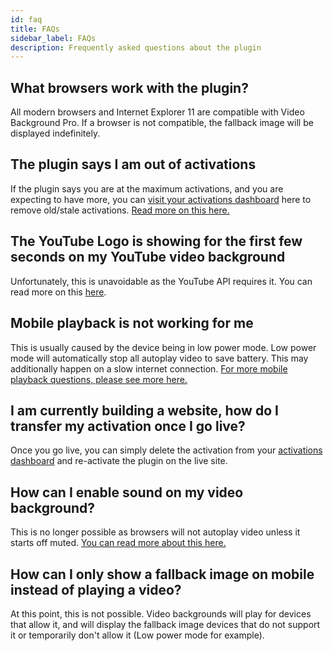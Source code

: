 ```yaml
---
id: faq
title: FAQs
sidebar_label: FAQs
description: Frequently asked questions about the plugin
---
```


## What browsers work with the plugin?

All modern browsers and Internet Explorer 11 are compatible with Video Background Pro. If a browser is not compatible, the fallback image will be displayed indefinitely.

## The plugin says I am out of activations

If the plugin says you are at the maximum activations, and you are expecting to have more, you can [visit your activations dashboard](https://pushlabs.co/my-account/api-keys/) here to remove old/stale activations. [Read more on this here.](/video-background-pro/troubleshooting/activation-issues)

## The YouTube Logo is showing for the first few seconds on my YouTube video background

Unfortunately, this is unavoidable as the YouTube API requires it. You can read more on this [here](/video-background-pro/troubleshooting/youtube-playback-issues).

## Mobile playback is not working for me

This is usually caused by the device being in low power mode. Low power mode will automatically stop all autoplay video to save battery. This may additionally happen on a slow internet connection. [For more mobile playback questions, please see more here.](/video-background-pro/troubleshooting/mobile-playback-issues)

## I am currently building a website, how do I transfer my activation once I go live?

Once you go live, you can simply delete the activation from your [activations dashboard](https://pushlabs.co/my-account/api-keys/) and re-activate the plugin on the live site.

## How can I enable sound on my video background?

This is no longer possible as browsers will not autoplay video unless it starts off muted. [You can read more about this here.](/video-background-pro/troubleshooting/auto-playback-with-audio-issues)

## How can I only show a fallback image on mobile instead of playing a video?

At this point, this is not possible. Video backgrounds will play for devices that allow it, and will display the fallback image devices that do not support it or temporarily don't allow it (Low power mode for example).

